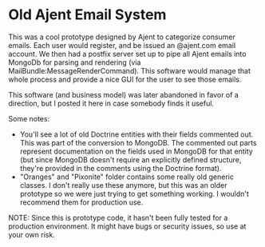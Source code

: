<h1>Old Ajent Email System</h1>

<p>This was a cool prototype designed by Ajent to categorize consumer emails. Each user would register, and be issued an @ajent.com email account. We then had a postfix server set up to pipe all Ajent emails into MongoDb for parsing and rendering (via MailBundle:MessageRenderCommand). This software would manage that whole process and provide a nice GUI for the user to see those emails.</p>

<p>This software (and business model) was later abandoned in favor of a direction, but I posted it here in case somebody finds it useful.</p>

<p>Some notes:</p>

<ul>
<li>You'll see a lot of old Doctrine entities with their fields commented out. This was part of the conversion to MongoDB. The commented out parts represent documentation on the fields used in MongoDB for that entity (but since MongoDB doesn't require an explicitly defined structure, they're provided in the comments using the Doctrine format).</li>
<li>"Oranges" and "Pixonite" folder contains some really old generic classes. I don't really use these anymore, but this was an older prototype so we were just trying to get something working. I wouldn't recommend them for production use.</li>
</ul>

<p>NOTE: Since this is prototype code, it hasn't been fully tested for a production environment. It might have bugs or security issues, so use at your own risk.</p>
